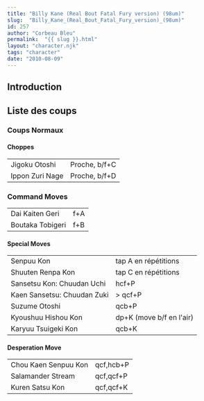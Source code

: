 ```yaml
---
title: "Billy Kane (Real Bout Fatal Fury version) (98um)"
slug:  "Billy_Kane_(Real_Bout_Fatal_Fury_version)_(98um)"
id: 257
author: "Corbeau Bleu"
permalink:  "{{ slug }}.html"
layout: "character.njk"
tags: "character"
date: "2010-08-09"
---
```


## Introduction

## Liste des coups

### Coups Normaux

#### Choppes

|                 |               |
|-----------------|---------------|
| Jigoku Otoshi   | Proche, b/f+C |
| Ippon Zuri Nage | Proche, b/f+D |

### Command Moves

|                  |     |
|------------------|-----|
| Dai Kaiten Geri  | f+A |
| Boutaka Tobigeri | f+B |

#### Special Moves

|                             |                          |
|-----------------------------|--------------------------|
| Senpuu Kon                  | tap A en répétitions     |
| Shuuten Renpa Kon           | tap C en répétitions     |
| Sansetsu Kon: Chuudan Uchi  | hcf+P                    |
| Kaen Sansetsu: Chuudan Zuki | \> qcf+P                 |
| Suzume Otoshi               | qcb+P                    |
| Kyoushuu Hishou Kon         | dp+K (move b/f en l'air) |
| Karyuu Tsuigeki Kon         | qcb+K                    |

#### Desperation Move

|                      |           |
|----------------------|-----------|
| Chou Kaen Senpuu Kon | qcf,hcb+P |
| Salamander Stream    | qcf,qcf+P |
| Kuren Satsu Kon      | qcf,qcf+K |
